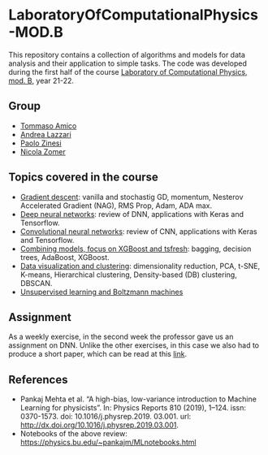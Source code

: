 # LaboratoryOfComputationalPhysics-MOD.B
This repository contains a collection of algorithms and models for data analysis and their application to simple tasks. The code was developed during the first half of the course [Laboratory of Computational Physics, mod. B](https://en.didattica.unipd.it/off/2021/LM/SC/SC2443/000ZZ/SCP8082526/N0), year 21-22. 

## Group 
- [Tommaso Amico](https://github.com/tommasoamico)
- [Andrea Lazzari](https://github.com/AndreaLazzari)
- [Paolo Zinesi](https://github.com/PaoloZinesi)
- [Nicola Zomer](https://github.com/NicolaZomer)

## Topics covered in the course
- [Gradient descent](./01_Gradient_Descent): vanilla and stochastig GD, momentum, Nesterov Accelerated Gradient (NAG), RMS Prop, Adam, ADA max.
- [Deep neural networks](./02_DNN_Assignment): review of DNN, applications with Keras and Tensorflow. 
- [Convolutional neural networks](./03_CNN): review of CNN, applications with Keras and Tensorflow. 
- [Combining models, focus on XGBoost and tsfresh](.\04_XGBoost_tsfresh): bagging, decision trees, AdaBoost, XGBoost. 
- [Data visualization and clustering](.\05_Visual_Clustering): dimensionality reduction, PCA, t-SNE, K-means, Hierarchical clustering, Density-based (DB) clustering, DBSCAN.
- [Unsupervised learning and Boltzmann machines](.\06_Boltzmann_Machines)

## Assignment
As a weekly exercise, in the second week the professor gave us an assignment on DNN. Unlike the other exercises, in this case we also had to produce a short paper, which can be read at this [link](./02_DNN_Assignment/Assignment_LCP_B.pdf).

## References 
- Pankaj Mehta et al. “A high-bias, low-variance introduction to Machine Learning for physicists”. In: Physics Reports 810 (2019), 1–124. issn: 0370-1573. doi: 10.1016/j.physrep.2019. 03.001. url: http://dx.doi.org/10.1016/j.physrep.2019.03.001.
- Notebooks of the above review: https://physics.bu.edu/~pankajm/MLnotebooks.html
